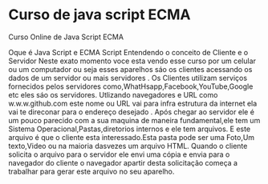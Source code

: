 # Curso de java script  ECMA 
 Curso Online de Java Script ECMA 

Oque é Java Script e ECMA Script 
Entendendo  o conceito de Cliente e o Servidor 
Neste exato momento voce esta vendo esse curso por um celular ou um computador ou seja esses aparelhos sáo os clientes acessando os dados de um servidor ou mais servidores .
Os Clientes utilizam serviços fornecidos pelos servidores como,WhatHsapp,Facebook,YouTube,Google etc eles sáo os servidores. Utlizando navegadores e URL como w.w.w.github.com este nome ou URL vai para infra estrutura da internet ela vai te direconar para o endereço desejado .
Após chegar ao servidor ele é um pouco parecido com a sua maquina de maneira fundamental,ele tem um Sistema Operacional,Pastas,diretorios internos e ele tem arquivos. E este arquivo é que o cliente esta interessado.Esta pasta pode ser uma Foto,Um texto,Video ou na maioria dasvezes um arquivo HTML.
Quando o cliente solicita o arquivo para o servidor ele  envi uma cópia e envia para o navegador do cliente o navegador apartir desta solicitação começa a trabalhar para gerar este arquivo no seu aparelho.